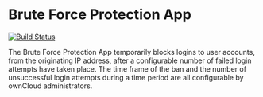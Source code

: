 # Brute Force Protection App
[![Build Status](https://travis-ci.org/owncloud/brute_force_protection.svg?branch=master)](https://travis-ci.org/owncloud/brute_force_protection)

The Brute Force Protection App temporarily blocks logins to user accounts, from the originating IP address, after a configurable number of failed login attempts have taken place. The time frame of the ban and the number of unsuccessful login attempts during a time period are all configurable by ownCloud administrators.
